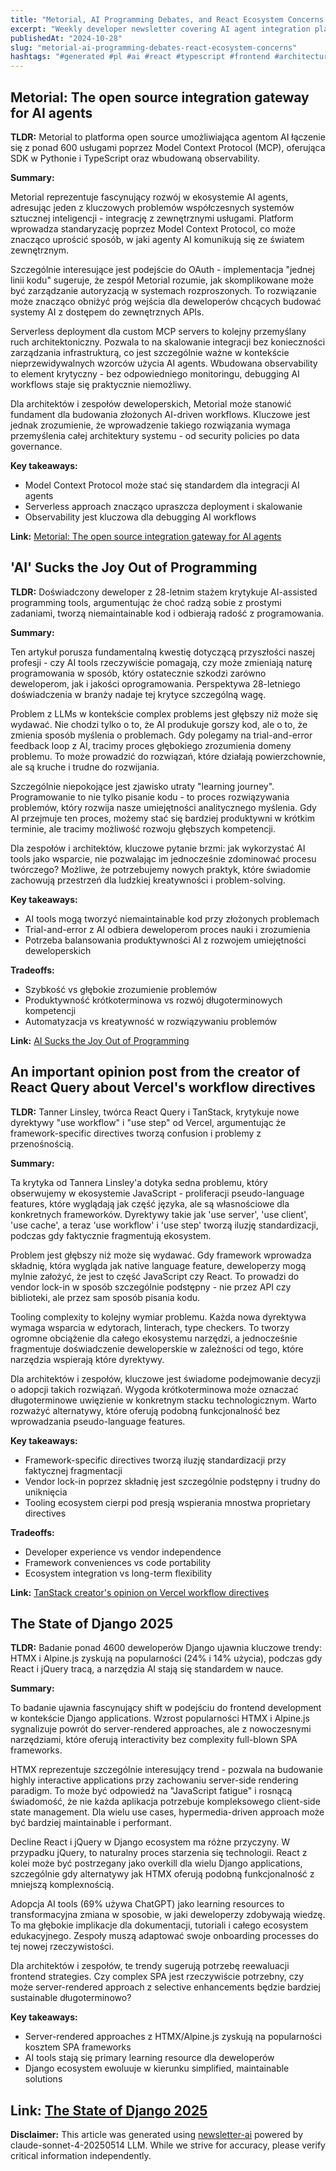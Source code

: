 ```yaml
---
title: "Metorial, AI Programming Debates, and React Ecosystem Concerns - Developer Newsletter Summary"
excerpt: "Weekly developer newsletter covering AI agent integration platforms, programming joy debates, React directive concerns, and Django trends"
publishedAt: "2024-10-28"
slug: "metorial-ai-programming-debates-react-ecosystem-concerns"
hashtags: "#generated #pl #ai #react #typescript #frontend #architecture #django #react-query #tanstack #vercel #htmx #alpine-js #mcp #workflow"
---
```


## Metorial: The open source integration gateway for AI agents

**TLDR:** Metorial to platforma open source umożliwiająca agentom AI łączenie się z ponad 600 usługami poprzez Model Context Protocol (MCP), oferująca SDK w Pythonie i TypeScript oraz wbudowaną observability.

**Summary:**

Metorial reprezentuje fascynujący rozwój w ekosystemie AI agents, adresując jeden z kluczowych problemów współczesnych systemów sztucznej inteligencji - integrację z zewnętrznymi usługami. Platform wprowadza standaryzację poprzez Model Context Protocol, co może znacząco uprościć sposób, w jaki agenty AI komunikują się ze światem zewnętrznym.

Szczególnie interesujące jest podejście do OAuth - implementacja "jednej linii kodu" sugeruje, że zespół Metorial rozumie, jak skomplikowane może być zarządzanie autoryzacją w systemach rozproszonych. To rozwiązanie może znacząco obniżyć próg wejścia dla deweloperów chcących budować systemy AI z dostępem do zewnętrznych APIs.

Serverless deployment dla custom MCP servers to kolejny przemyślany ruch architektoniczny. Pozwala to na skalowanie integracji bez konieczności zarządzania infrastrukturą, co jest szczególnie ważne w kontekście nieprzewidywalnych wzorców użycia AI agents. Wbudowana observability to element krytyczny - bez odpowiedniego monitoringu, debugging AI workflows staje się praktycznie niemożliwy.

Dla architektów i zespołów deweloperskich, Metorial może stanowić fundament dla budowania złożonych AI-driven workflows. Kluczowe jest jednak zrozumienie, że wprowadzenie takiego rozwiązania wymaga przemyślenia całej architektury systemu - od security policies po data governance.

**Key takeaways:**
- Model Context Protocol może stać się standardem dla integracji AI agents
- Serverless approach znacząco upraszcza deployment i skalowanie
- Observability jest kluczowa dla debugging AI workflows

**Link:** [Metorial: The open source integration gateway for AI agents](https://app.daily.dev/posts/wWmlPAXlt)

## 'AI' Sucks the Joy Out of Programming

**TLDR:** Doświadczony deweloper z 28-letnim stażem krytykuje AI-assisted programming tools, argumentując że choć radzą sobie z prostymi zadaniami, tworzą niemaintainable kod i odbierają radość z programowania.

**Summary:**

Ten artykuł porusza fundamentalną kwestię dotyczącą przyszłości naszej profesji - czy AI tools rzeczywiście pomagają, czy może zmieniają naturę programowania w sposób, który ostatecznie szkodzi zarówno deweloperom, jak i jakości oprogramowania. Perspektywa 28-letniego doświadczenia w branży nadaje tej krytyce szczególną wagę.

Problem z LLMs w kontekście complex problems jest głębszy niż może się wydawać. Nie chodzi tylko o to, że AI produkuje gorszy kod, ale o to, że zmienia sposób myślenia o problemach. Gdy polegamy na trial-and-error feedback loop z AI, tracimy proces głębokiego zrozumienia domeny problemu. To może prowadzić do rozwiązań, które działają powierzchownie, ale są kruche i trudne do rozwijania.

Szczególnie niepokojące jest zjawisko utraty "learning journey". Programowanie to nie tylko pisanie kodu - to proces rozwiązywania problemów, który rozwija nasze umiejętności analitycznego myślenia. Gdy AI przejmuje ten proces, możemy stać się bardziej produktywni w krótkim terminie, ale tracimy możliwość rozwoju głębszych kompetencji.

Dla zespołów i architektów, kluczowe pytanie brzmi: jak wykorzystać AI tools jako wsparcie, nie pozwalając im jednocześnie zdominować procesu twórczego? Możliwe, że potrzebujemy nowych praktyk, które świadomie zachowują przestrzeń dla ludzkiej kreatywności i problem-solving.

**Key takeaways:**
- AI tools mogą tworzyć niemaintainable kod przy złożonych problemach
- Trial-and-error z AI odbiera deweloperom proces nauki i zrozumienia
- Potrzeba balansowania produktywności AI z rozwojem umiejętności deweloperskich

**Tradeoffs:**
- Szybkość vs głębokie zrozumienie problemów
- Produktywność krótkoterminowa vs rozwój długoterminowych kompetencji
- Automatyzacja vs kreatywność w rozwiązywaniu problemów

**Link:** [AI Sucks the Joy Out of Programming](https://app.daily.dev/posts/tbCpGMlJE)

## An important opinion post from the creator of React Query about Vercel's workflow directives

**TLDR:** Tanner Linsley, twórca React Query i TanStack, krytykuje nowe dyrektywy "use workflow" i "use step" od Vercel, argumentując że framework-specific directives tworzą confusion i problemy z przenośnością.

**Summary:**

Ta krytyka od Tannera Linsley'a dotyka sedna problemu, który obserwujemy w ekosystemie JavaScript - proliferacji pseudo-language features, które wyglądają jak część języka, ale są własnościowe dla konkretnych frameworków. Dyrektywy takie jak 'use server', 'use client', 'use cache', a teraz 'use workflow' i 'use step' tworzą iluzję standardizacji, podczas gdy faktycznie fragmentują ekosystem.

Problem jest głębszy niż może się wydawać. Gdy framework wprowadza składnię, która wygląda jak native language feature, deweloperzy mogą mylnie założyć, że jest to część JavaScript czy React. To prowadzi do vendor lock-in w sposób szczególnie podstępny - nie przez API czy biblioteki, ale przez sam sposób pisania kodu.

Tooling complexity to kolejny wymiar problemu. Każda nowa dyrektywa wymaga wsparcia w edytorach, linterach, type checkers. To tworzy ogromne obciążenie dla całego ekosystemu narzędzi, a jednocześnie fragmentuje doświadczenie deweloperskie w zależności od tego, które narzędzia wspierają które dyrektywy.

Dla architektów i zespołów, kluczowe jest świadome podejmowanie decyzji o adopcji takich rozwiązań. Wygoda krótkoterminowa może oznaczać długoterminowe uwięzienie w konkretnym stacku technologicznym. Warto rozważyć alternatywy, które oferują podobną funkcjonalność bez wprowadzania pseudo-language features.

**Key takeaways:**
- Framework-specific directives tworzą iluzję standardizacji przy faktycznej fragmentacji
- Vendor lock-in poprzez składnię jest szczególnie podstępny i trudny do uniknięcia
- Tooling ecosystem cierpi pod presją wspierania mnostwa proprietary directives

**Tradeoffs:**
- Developer experience vs vendor independence
- Framework conveniences vs code portability
- Ecosystem integration vs long-term flexibility

**Link:** [TanStack creator's opinion on Vercel workflow directives](https://app.daily.dev/posts/H9MG0EupE)

## The State of Django 2025

**TLDR:** Badanie ponad 4600 deweloperów Django ujawnia kluczowe trendy: HTMX i Alpine.js zyskują na popularności (24% i 14% użycia), podczas gdy React i jQuery tracą, a narzędzia AI stają się standardem w nauce.

**Summary:**

To badanie ujawnia fascynujący shift w podejściu do frontend development w kontekście Django applications. Wzrost popularności HTMX i Alpine.js sygnalizuje powrót do server-rendered approaches, ale z nowoczesnymi narzędziami, które oferują interactivity bez complexity full-blown SPA frameworks.

HTMX reprezentuje szczególnie interesujący trend - pozwala na budowanie highly interactive applications przy zachowaniu server-side rendering paradigm. To może być odpowiedź na "JavaScript fatigue" i rosnącą świadomość, że nie każda aplikacja potrzebuje kompleksowego client-side state management. Dla wielu use cases, hypermedia-driven approach może być bardziej maintainable i performant.

Decline React i jQuery w Django ecosystem ma różne przyczyny. W przypadku jQuery, to naturalny proces starzenia się technologii. React z kolei może być postrzegany jako overkill dla wielu Django applications, szczególnie gdy alternatywy jak HTMX oferują podobną funkcjonalność z mniejszą komplexnością.

Adopcja AI tools (69% używa ChatGPT) jako learning resources to transformacyjna zmiana w sposobie, w jaki deweloperzy zdobywają wiedzę. To ma głębokie implikacje dla dokumentacji, tutoriali i całego ecosystem edukacyjnego. Zespoły muszą adaptować swoje onboarding processes do tej nowej rzeczywistości.

Dla architektów i zespołów, te trendy sugerują potrzebę reewaluacji frontend strategies. Czy complex SPA jest rzeczywiście potrzebny, czy może server-rendered approach z selective enhancements będzie bardziej sustainable długoterminowo?

**Key takeaways:**
- Server-rendered approaches z HTMX/Alpine.js zyskują na popularności kosztem SPA frameworks
- AI tools stają się primary learning resource dla deweloperów
- Django ecosystem ewoluuje w kierunku simplified, maintainable solutions

**Link:** [The State of Django 2025](https://app.daily.dev/posts/qQSEbiKdT)
---

**Disclaimer:** This article was generated using [newsletter-ai](https://github.com/gmotyl/newsletter-ai) powered by claude-sonnet-4-20250514 LLM. While we strive for accuracy, please verify critical information independently.
